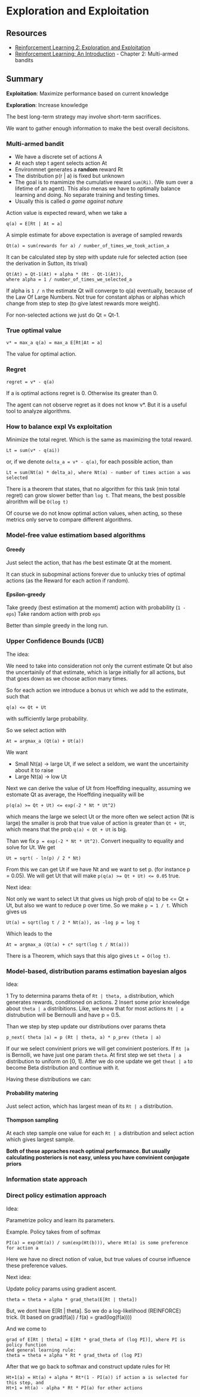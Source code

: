# Exploration and Exploitation

## Resources

- [Reinforcement Learning 2: Exploration and Exploitation](https://youtu.be/eM6IBYVqXEA) 
- [Reinforcement Learning: An Introduction](http://incompleteideas.net/book/bookdraft2018jan1.pdf) - Chapter 2: Multi-armed bandits

## Summary

**Exploitation**: Maximize performance based on current knowledge

**Exploration**: Increase knowledge

The best long-term strategy may involve short-term sacrifices.

We want to gather enough information to make the best overall decisitons.

### Multi-armed bandit

- We have a discrete set of actions A
- At each step t agent selects action At
- Environmnet generates a **random** reward Rt
- The distribution p(r | a) is fixed but unknown
- The goal is to mamimize the cumulative reward `sum(Ri)`.
(We sum over a lifetime of an agent). This also menas we have to optimally balance learning and doing. No separate training and testing times.
- Usually this is called *a game against nature*

Action value is expected reward, when we take a

```
q(a) = E[Rt | At = a]
```

A simple estimate for above expectation is average of sampled rewards

```
Qt(a) = sum(rewards for a) / number_of_times_we_took_action_a
```

It can be calculated step by step with update rule for selected action
(see the derivation in Sutton, its trival)

```
Qt(At) = Qt-1(At) + alpha * (Rt - Qt-1(At)),
where alpha = 1 / number_of_times_we_selected_a
```

If alpha is `1 / n` the estimate Qt will converge to q(a) eventually,
because of the Law Of Large Numbers.
Not true for constant alphas or alphas which change from step to step (to give latest rewards more weight).

For non-selected actions we just do Qt = Qt-1.

### True optimal value

```
v* = max_a q(a) = max_a E[Rt|At = a]
```

The value for optimal action.

### Regret

```
regret = v* - q(a)
```

If a is optimal actions regret is 0. Otherwise its greater than 0.

The agent can not observe regret as it does not know v*. But it is a useful tool to analyze algorithms.

### How to balance expl Vs exploitation

Minimize the total regret. Which is the same as maximizing the total reward.

```
Lt = sum(v* - q(ai))
```
or, if we denote `delta_a = v* - q(a)`, for each possible action, than

```
Lt = sum(Nt(a) * delta_a), where Nt(a) - number of times action a was selected
```

There is a theorem that states, that no algorithm for this task (min total regret) can grow slower better than `log t`. That means, the best possible alrorithm will be `O(log t)`

Of course we do not know optimal action values, when acting, so these metrics only serve to compare different algorithms.

### Model-free value estimatiom based algorithms

#### Greedy

Just select the action, that has rhe best estimate Qt at the moment.

It can stuck in subopminal actions forever due to unlucky tries of optimal actions (as the Reward for each action if random).

#### Epsilon-greedy

Take greedy (best estimation at the momemt) action with probability (`1 - eps`)
Take random action with prob `eps`

Better than simple greedy in the long run.

### Upper Confidence Bounds (UCB)

The idea:

We need to take into consideration not only the current estimate Qt but also the uncertainily of that estimate, which is large initially for all actions, but that goes down as we choose action many times.

So for each action we introduce a bonus `Ut` which we add to the estimate, such that

```
q(a) <= Qt + Ut
```
with sufficiently large probability.

So we select action with
```
At = argmax_a (Qt(a) + Ut(a))
```
We want 
- Small Nt(a) -> large Ut, if we select a seldom, we want the uncertainity about it to raise
- Large Nt(a) -> low Ut

Next we can derive the value of Ut from Hoeffding inequality, assuming we estomate Qt as average, the Hoeffding inequality will be

```
p(q(a) >= Qt + Ut) <= exp(-2 * Nt * Ut^2) 
```
which means the large we select Ut or the more often we select action (Nt is large) the smaller is prob that true value of action is greater than `Qt + Ut`, which means that the prob `q(a) < Qt + Ut` is big.

Than we fix `p = exp(-2 * Nt * Ut^2)`. Convert inequality to equality and solve for Ut. We get

```
Ut = sqrt( - ln(p) / 2 * Nt)
```

From this we can get Ut if we have Nt and we want to set p. (for instance p = 0.05). We will get Ut that will make `p(q(a) >= Qt + Ut) <= 0.05` true.

Next idea:

Not only we want to select Ut that gives us high prob of q(a) to be <=  Qt + Ut, but also we want to reduce p over time. So we make `p = 1 / t`. Which gives us 

```
Ut(a) = sqrt(log t / 2 * Nt(a)), as -log p = log t
```

Which leads to the

```
At = argmax_a (Qt(a) + c* sqrt(log t / Nt(a)))
```

There is a Theorem, which says that this algo gives `Lt = O(log t)`.

### Model-based, distribution params estimation bayesian algos

Idea:

1 Try to determina params theta of `Rt | theta, a` distribution, which generates rewards, conditioned on actions.
2 Insert some prior knowledge about `theta | a` distribitions. Like, we know that for most actions `Rt | a` distrubution will be Bernoulli and have p = 0.5.

Than we step by step update our distributions over params theta

```
p_next( theta |a) = p (Rt | theta, a) * p_prev (theta | a)
```

If our we select convinient priors we will get convinient posteriors. If `Rt |a` is Bernolli, we have just one param `theta`. At first step we set `theta | a` distribution to uniform on [0, 1]. After we do one update we get `theat | a` to become Beta distribution and continue with it.

Having these distributions we can:

#### Probability matering

Just select action, which has largest mean of its `Rt | a` distribution.

#### Thompson sampling

At each step sample one value for each `Rt | a` distribution and select action which gives largest sample.

**Both of these appraches reach optimal performance. But usually calculating posteriors is not easy, unless you have convinient conjugate priors**

### Information state approach

### Direct policy estimation approach

Idea:

Parametrize policy and learn its parameters. 

Example. Policy takes from of softmax

```
PI(a) = exp(Ht(a)) / sum(exp(Ht(b))), where Ht(a) is some preference for action a
```

Here we have no direct notion of value, but true values of course influence these preference values.

Next idea:

Update policy params using gradient ascent.

```
theta = theta + alpha * grad_theta(E[Rt | theta])
```

But, we dont have E[Rt | theta]. So we do a log-likelihood (REINFORCE) trick. (It based on grad(f(a)) / f(a) = grad(log(f(a))))

And we come to
```
grad of E[Rt | theta] = E[Rt * grad_theta of (log PI)], where PI is policy function
And general learning rule:
theta = theta + alpha * Rt * grad_theta of (log PI)
```

After that we go back to softmax and construct update rules for Ht

```
Ht+1(a) = Ht(a) + alpha * Rt*(1 - PI(a)) if action a is selected for this step, and
Ht+1 = Ht(a) - alpha * Rt * PI(a) for other actions
```
















